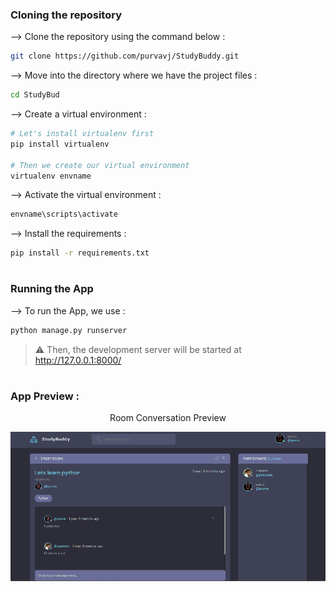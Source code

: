 ### Cloning the repository

--> Clone the repository using the command below :
```bash
git clone https://github.com/purvavj/StudyBuddy.git

```

--> Move into the directory where we have the project files : 
```bash
cd StudyBud

```

--> Create a virtual environment :
```bash
# Let's install virtualenv first
pip install virtualenv

# Then we create our virtual environment
virtualenv envname

```

--> Activate the virtual environment :
```bash
envname\scripts\activate

```

--> Install the requirements :
```bash
pip install -r requirements.txt

```

#

### Running the App

--> To run the App, we use :
```bash
python manage.py runserver

```

> ⚠ Then, the development server will be started at http://127.0.0.1:8000/

#

### App Preview :

<p align="center">
  Room Conversation Preview
</p>
<img src="https://github.com/purvavj/StudyBuddy/blob/main/readmepicture/1.png">  



